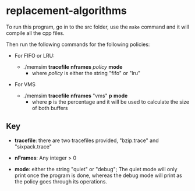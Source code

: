 # replacement-algorithms

To run this program, go in to the src folder, use the `make` command and it will compile all the cpp files.

Then run the following commands for the following policies:
- For FIFO or LRU:
    - ./memsim __tracefile__ __nframes__ _policy_ __mode__
        - where _policy_ is either the string "fifo" or "lru"

- For VMS
    - ./memsim __tracefile__ __nframes__ "vms" __p__ __mode__
        - where __p__ is the percentage and it will be used to calculate the size of both buffers

## Key

- __tracefile__: there are two tracefiles provided, "bzip.trace" and "sixpack.trace"

- __nFrames__: Any integer > 0

- __mode__: either the string "quiet" or "debug"; The quiet mode will only print once the program is done, whereas the debug mode will print as the policy goes through its operations.